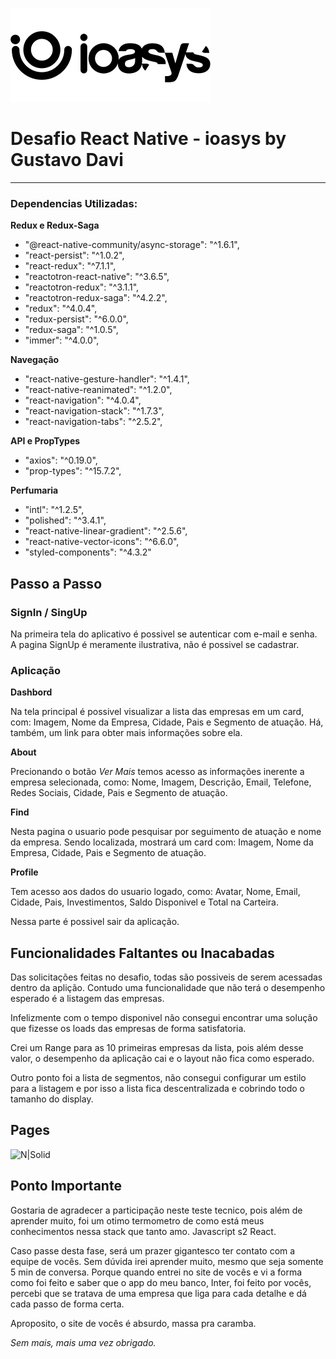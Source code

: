 ![N|Solid](./src/assets/logo_ioasys.png)

# Desafio React Native - ioasys by Gustavo Davi

---

### Dependencias Utilizadas:

**Redux e Redux-Saga**

- "@react-native-community/async-storage": "^1.6.1",
- "react-persist": "^1.0.2",
- "react-redux": "^7.1.1",
- "reactotron-react-native": "^3.6.5",
- "reactotron-redux": "^3.1.1",
- "reactotron-redux-saga": "^4.2.2",
- "redux": "^4.0.4",
- "redux-persist": "^6.0.0",
- "redux-saga": "^1.0.5",
- "immer": "^4.0.0",

**Navegação**

- "react-native-gesture-handler": "^1.4.1",
- "react-native-reanimated": "^1.2.0",
- "react-navigation": "^4.0.4",
- "react-navigation-stack": "^1.7.3",
- "react-navigation-tabs": "^2.5.2",

**API e PropTypes**

- "axios": "^0.19.0",
- "prop-types": "^15.7.2",

**Perfumaria**

- "intl": "^1.2.5",
- "polished": "^3.4.1",
- "react-native-linear-gradient": "^2.5.6",
- "react-native-vector-icons": "^6.6.0",
- "styled-components": "^4.3.2"

## Passo a Passo

### SignIn / SingUp

Na primeira tela do aplicativo é possivel se autenticar com e-mail e senha. A pagina SignUp é meramente ilustrativa, não é possivel se cadastrar.

### Aplicação

**Dashbord**

Na tela principal é possivel visualizar a lista das empresas em um card, com: Imagem, Nome da Empresa, Cidade, Pais e Segmento de atuação. Há, também, um link para obter mais informações sobre ela.

**About**

Precionando o botão _Ver Mais_ temos acesso as informações inerente a empresa selecionada, como: Nome, Imagem, Descrição, Email, Telefone, Redes Sociais, Cidade, Pais e Segmento de atuação.

**Find**

Nesta pagina o usuario pode pesquisar por seguimento de atuação e nome da empresa. Sendo localizada, mostrará um card com: Imagem, Nome da Empresa, Cidade, Pais e Segmento de atuação.

**Profile**

Tem acesso aos dados do usuario logado, como: Avatar, Nome, Email, Cidade, Pais, Investimentos, Saldo Disponivel e Total na Carteira.

Nessa parte é possivel sair da aplicação.

## Funcionalidades Faltantes ou Inacabadas

Das solicitações feitas no desafio, todas são possiveis de serem acessadas dentro da aplição. Contudo uma funcionalidade que não terá o desempenho esperado é a listagem das empresas.

Infelizmente com o tempo disponivel não consegui encontrar uma solução que fizesse os loads das empresas de forma satisfatoria.

Crei um Range para as 10 primeiras empresas da lista, pois além desse valor, o desempenho da aplicação cai e o layout não fica como esperado.

Outro ponto foi a lista de segmentos, não consegui configurar um estilo para a listagem e por isso a lista fica descentralizada e cobrindo todo o tamanho do display.

## Pages

![N|Solid](./src/assets/ioasys.png)

## Ponto Importante

Gostaria de agradecer a participação neste teste tecnico, pois além de aprender muito, foi um otimo termometro de como está meus conhecimentos nessa stack que tanto amo. Javascript s2 React.

Caso passe desta fase, será um prazer gigantesco ter contato com a equipe de vocês. Sem dúvida irei aprender muito, mesmo que seja somente 5 min de conversa. Porque quando entrei no site de vocês e vi a forma como foi feito e saber que o app do meu banco, Inter, foi feito por vocês, percebi que se tratava de uma empresa que liga para cada detalhe e dá cada passo de forma certa.

Aproposito, o site de vocês é absurdo, massa pra caramba.

_Sem mais, mais uma vez obrigado._
